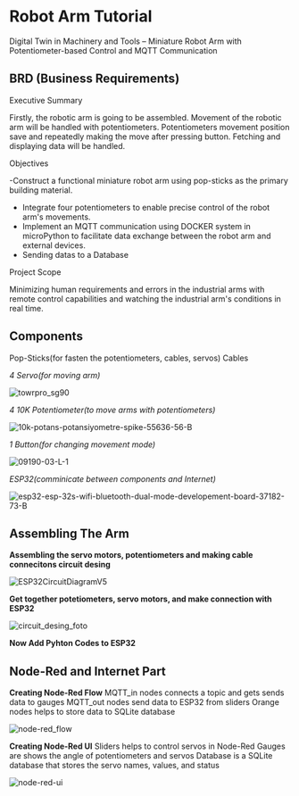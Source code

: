 # Robot Arm Tutorial

Digital Twin in Machinery and Tools – Miniature Robot Arm with Potentiometer-based Control and MQTT Communication

## BRD (Business Requirements)

Executive Summary

Firstly, the robotic arm is going to be assembled. Movement of the robotic arm will be handled with
potentiometers. Potentiometers movement position save and repeatedly making the move after pressing button.
Fetching and displaying data will be handled.

Objectives

-Construct a functional miniature robot arm using pop-sticks as the primary building material.
- Integrate four potentiometers to enable precise control of the robot arm's movements.
- Implement an MQTT communication using DOCKER system in microPython to facilitate data exchange between the
robot arm and external devices.
- Sending datas to a Database

Project Scope

Minimizing human requirements and errors in the industrial arms with remote control capabilities and
watching the industrial arm's conditions in real time.

## Components

Pop-Sticks(for fasten the potentiometers, cables, servos) 
Cables

*4 Servo(for moving arm)*

![towrpro_sg90](https://github.com/berkayguzel06/Robotic_Arm/assets/98205992/f4e308f1-529f-42a8-9e83-8806c4511df1)

*4 10K Potentiometer(to move arms with potentiometers)*

![10k-potans-potansiyometre-spike-55636-56-B](https://github.com/berkayguzel06/Robotic_Arm/assets/98205992/f572a792-8eae-4c5c-9ca6-14051aa3bcfb)

*1 Button(for changing movement mode)*

![09190-03-L-1](https://github.com/berkayguzel06/Robotic_Arm/assets/98205992/7ee6b8f5-09f8-4c25-98ab-92b3c878fd65)

*ESP32(comminicate between components and Internet)*

![esp32-esp-32s-wifi-bluetooth-dual-mode-developement-board-37182-73-B](https://github.com/berkayguzel06/Robotic_Arm/assets/98205992/485a1d5b-64e4-47ae-a275-bb5a1db75360)

## Assembling The Arm
**Assembling the servo motors, potentiometers and making cable connecitons circuit desing**

![ESP32CircuitDiagramV5](https://github.com/berkayguzel06/Robot-Arm/assets/98205992/23ebbd96-525e-4696-9a99-da37cd3d2bbf)

**Get together potetiometers, servo motors, and make connection with ESP32**

![circuit_desing_foto](https://github.com/berkayguzel06/Robot-Arm/assets/98205992/4d416748-c8c8-4df1-9d07-d59ac4d5a975)

**Now Add Pyhton Codes to ESP32**

## Node-Red and Internet Part

**Creating Node-Red Flow**
MQTT_in nodes connects a topic and gets sends data to gauges
MQTT_out nodes send data to ESP32  from sliders
Orange nodes helps to store data to SQLite database

![node-red_flow](https://github.com/berkayguzel06/Robot-Arm/assets/98205992/11f972ff-0845-437c-a2c5-e6e862d8556a)

**Creating Node-Red UI**
Sliders helps to control servos in Node-Red
Gauges are shows the angle of potentiometers and servos
Database is a SQLite database that stores the servo names, values, and status

![node-red-ui](https://github.com/berkayguzel06/Robot-Arm/assets/98205992/00515bc1-1e13-4fec-93df-a80d950748ed)

